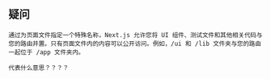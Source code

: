 ## 疑问

    通过为页面文件指定一个特殊名称，Next.js 允许您将 UI 组件、测试文件和其他相关代码与您的路由并置。只有页面文件内的内容可以公开访问。例如，/ui 和 /lib 文件夹与您的路由一起位于 /app 文件夹内。

    代表什么意思？？？？